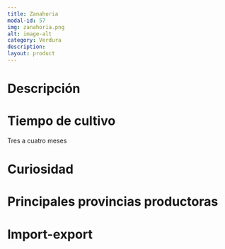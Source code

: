 ```yaml
---
title: Zanahoria
modal-id: 57
img: zanahoria.png
alt: image-alt
category: Verdura
description:
layout: product
---
```


# Descripción

# Tiempo de cultivo
Tres a cuatro meses

# Curiosidad

# Principales provincias productoras
<div class="chart"></div>

# Import-export
<svg class="import-export" width="600" height="350"></svg>
